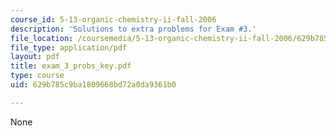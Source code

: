 ```yaml
---
course_id: 5-13-organic-chemistry-ii-fall-2006
description: 'Solutions to extra problems for Exam #3.'
file_location: /coursemedia/5-13-organic-chemistry-ii-fall-2006/629b785c9ba1809668bd72a0da9361b0_exam_3_probs_key.pdf
file_type: application/pdf
layout: pdf
title: exam_3_probs_key.pdf
type: course
uid: 629b785c9ba1809668bd72a0da9361b0

---
```

None